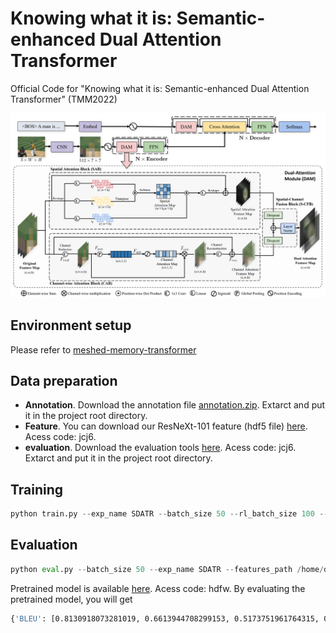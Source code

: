# Knowing what it is: Semantic-enhanced Dual Attention Transformer
Official Code for "Knowing what it is: Semantic-enhanced Dual Attention Transformer" (TMM2022)

![](images/SDATR.png)

## Environment setup

Please refer to [meshed-memory-transformer](https://github.com/aimagelab/meshed-memory-transformer)

## Data preparation

* **Annotation**. Download the annotation file [annotation.zip](https://drive.google.com/file/d/1i8mqKFKhqvBr8kEp3DbIh9-9UNAfKGmE/view?usp=sharing). Extarct and put it in the project root directory.
* **Feature**. You can download our ResNeXt-101 feature (hdf5 file) [here](https://pan.baidu.com/s/1xVZO7t8k4H_l3aEyuA-KXQ). Acess code: jcj6.
* **evaluation**. Download the evaluation tools [here](https://pan.baidu.com/s/1xVZO7t8k4H_l3aEyuA-KXQ). Acess code: jcj6. Extarct and put it in the project root directory.

## Training
```python
python train.py --exp_name SDATR --batch_size 50 --rl_batch_size 100 --workers 4 --head 8 --warmup 10000 --features_path /home/data/coco_grid_feats2.hdf5 --annotation /home/data/m2_annotations --logs_folder tensorboard_logs
```
## Evaluation
```python
python eval.py --batch_size 50 --exp_name SDATR --features_path /home/data/coco_grid_feats2.hdf5 --annotation /home/data/m2_annotations
```


Pretrained model is available [here](https://pan.baidu.com/s/1yg5GSI5SptuNl1O_WLPryw). Acess code: hdfw.
By evaluating the pretrained model, you will get
```bash
{'BLEU': [0.8130918073281019, 0.6613944708299153, 0.5173751961764315, 0.3973754802778509], 'METEOR': 0.29504133552506084, 'ROUGE': 0.5914517025819723, 'CIDEr': 1.3447844386129792, 'SPICE': 0.23130604798677026}
```